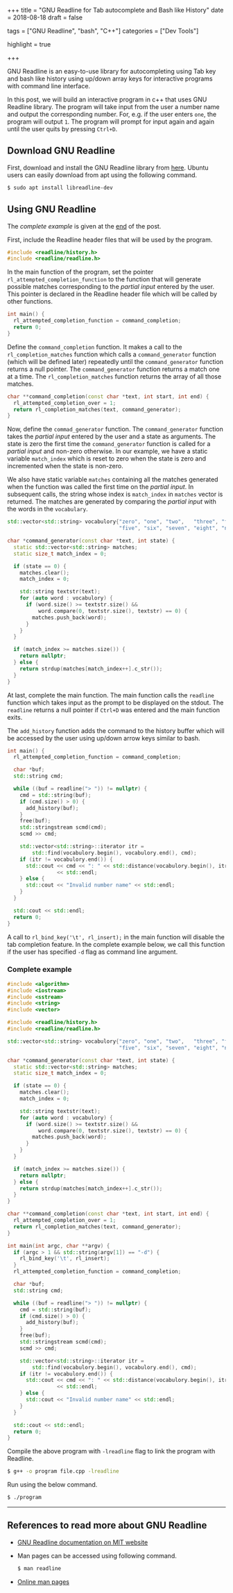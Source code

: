 +++
title = "GNU Readline for Tab autocomplete and Bash like History"
date = 2018-08-18
draft = false

tags = ["GNU Readline", "bash", "C++"]
categories = ["Dev Tools"]

highlight = true

+++

GNU Readline is an easy-to-use library for autocompleting using Tab key and bash like history using up/down array keys for interactive programs with command line interface.<!--more-->

In this post, we will build an interactive program in c++ that uses GNU Readline library.
The program will take input from the user a number name and output the corresponding number.
For, e.g. if the user enters `one`, the program will output `1`.
The program will prompt for input again and again until the user quits by pressing `Ctrl+D`.

## Download GNU Readline

First, download and install the GNU Readline library from [here](https://ftp.gnu.org/gnu/readline/). Ubuntu users can easily download from apt using the following command.

```bash
$ sudo apt install libreadline-dev
```

## Using GNU Readline

The *complete example* is given at the [end](#complete-example) of the post.

First, include the Readline header files that will be used by the program.

```cpp
#include <readline/history.h>
#include <readline/readline.h>
```

In the main function of the program, set the pointer `rl_attempted_completion_function` to the function that will generate possible matches corresponding to the *partial input* entered by the user.
This pointer is declared in the Readline header file which will be called by other functions.

```cpp
int main() {
  rl_attempted_completion_function = command_completion;
  return 0;
}
```

Define the `command_completion` function. It makes a call to the `rl_completion_matches` function which calls a `command_generator` function (which will be defined later) repeatedly until the `command_generator` function returns a null pointer. The `command_generator` function returns a match one at a time. The `rl_completion_matches` function returns the array of all those matches.

```cpp
char **command_completion(const char *text, int start, int end) {
  rl_attempted_completion_over = 1;
  return rl_completion_matches(text, command_generator);
}
```

Now, define the `commad_generator` function. The `command_generator` function takes the *partial input* entered by the user and a state as arguments. The state is zero the first time the `command_generator` function is called for a *partial input* and non-zero otherwise. In our example, we have a static variable `match_index` which is reset to zero when the state is zero and incremented when the state is non-zero.

We also have static variable `matches` containing all the matches generated when the function was called the first time on the *partial input*. In subsequent calls, the string whose index is `match_index` in `matches` vector is returned. The matches are generated by comparing the *partial input* with the words in the `vocabulary`.

```cpp
std::vector<std::string> vocabulory{"zero", "one", "two",   "three", "four",
                                    "five", "six", "seven", "eight", "nine"};

char *command_generator(const char *text, int state) {
  static std::vector<std::string> matches;
  static size_t match_index = 0;

  if (state == 0) {
    matches.clear();
    match_index = 0;

    std::string textstr(text);
    for (auto word : vocabulory) {
      if (word.size() >= textstr.size() &&
          word.compare(0, textstr.size(), textstr) == 0) {
        matches.push_back(word);
      }
    }
  }

  if (match_index >= matches.size()) {
    return nullptr;
  } else {
    return strdup(matches[match_index++].c_str());
  }
}
```

At last, complete the main function. The main function calls the `readline` function which takes input as the prompt to be displayed on the stdout. The `readline` returns a null pointer if `Ctrl+D` was entered and the main function exits.

The `add_history` function adds the command to the history buffer which will be accessed by the user using up/down arrow keys similar to bash.

```cpp
int main() {
  rl_attempted_completion_function = command_completion;

  char *buf;
  std::string cmd;

  while ((buf = readline("> ")) != nullptr) {
    cmd = std::string(buf);
    if (cmd.size() > 0) {
      add_history(buf);
    }
    free(buf);
    std::stringstream scmd(cmd);
    scmd >> cmd;

    std::vector<std::string>::iterator itr =
        std::find(vocabulory.begin(), vocabulory.end(), cmd);
    if (itr != vocabulory.end()) {
      std::cout << cmd << ": " << std::distance(vocabulory.begin(), itr)
                << std::endl;
    } else {
      std::cout << "Invalid number name" << std::endl;
    }
  }

  std::cout << std::endl;
  return 0;
}
```

A call to `rl_bind_key('\t', rl_insert);` in the main function will disable the tab completion feature. In the complete example below, we call this function if the user has specified `-d` flag as command line argument.

### Complete example

```cpp
#include <algorithm>
#include <iostream>
#include <sstream>
#include <string>
#include <vector>

#include <readline/history.h>
#include <readline/readline.h>

std::vector<std::string> vocabulory{"zero", "one", "two",   "three", "four",
                                    "five", "six", "seven", "eight", "nine"};

char *command_generator(const char *text, int state) {
  static std::vector<std::string> matches;
  static size_t match_index = 0;

  if (state == 0) {
    matches.clear();
    match_index = 0;

    std::string textstr(text);
    for (auto word : vocabulory) {
      if (word.size() >= textstr.size() &&
          word.compare(0, textstr.size(), textstr) == 0) {
        matches.push_back(word);
      }
    }
  }

  if (match_index >= matches.size()) {
    return nullptr;
  } else {
    return strdup(matches[match_index++].c_str());
  }
}

char **command_completion(const char *text, int start, int end) {
  rl_attempted_completion_over = 1;
  return rl_completion_matches(text, command_generator);
}

int main(int argc, char **argv) {
  if (argc > 1 && std::string(argv[1]) == "-d") {
    rl_bind_key('\t', rl_insert);
  }
  rl_attempted_completion_function = command_completion;

  char *buf;
  std::string cmd;

  while ((buf = readline("> ")) != nullptr) {
    cmd = std::string(buf);
    if (cmd.size() > 0) {
      add_history(buf);
    }
    free(buf);
    std::stringstream scmd(cmd);
    scmd >> cmd;

    std::vector<std::string>::iterator itr =
        std::find(vocabulory.begin(), vocabulory.end(), cmd);
    if (itr != vocabulory.end()) {
      std::cout << cmd << ": " << std::distance(vocabulory.begin(), itr)
                << std::endl;
    } else {
      std::cout << "Invalid number name" << std::endl;
    }
  }

  std::cout << std::endl;
  return 0;
}
```

Compile the above program with `-lreadline` flag to link the program with Readline.

```bash
$ g++ -o program file.cpp -lreadline
```

Run using the below command.

```bash
$ ./program
```

---

## References to read more about GNU Readline

* [GNU Readline documentation on MIT website](http://web.mit.edu/gnu/doc/html/rlman_2.html)
* Man pages can be accessed using following command.

  ```bash
  $ man readline
  ```

* [Online man pages](http://man7.org/linux/man-pages/man3/readline.3.html)
